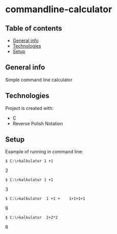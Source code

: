 # commandline-calculator

## Table of contents
* [General info](#general-info)
* [Technologies](#technologies)
* [Setup](#setup)

## General info
Simple command line calculator 
	
## Technologies
Project is created with:
* C
* Reverse Polish Notation
	
## Setup
Example of running in command line:

```
$ C:\>kalkulator 1 +1
```
2
```
$ C:\>kalkulator 1 +1
```
3
```
$ C:\>kalkulator  1 +1 +    1+1+1+1
```
6
```
$ C:\>kalkulator  2+2*2
```
6

